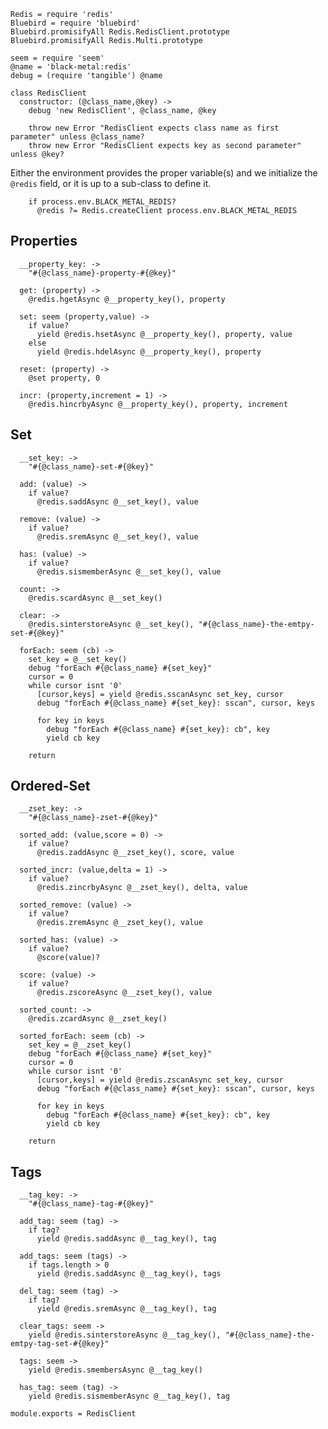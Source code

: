     Redis = require 'redis'
    Bluebird = require 'bluebird'
    Bluebird.promisifyAll Redis.RedisClient.prototype
    Bluebird.promisifyAll Redis.Multi.prototype

    seem = require 'seem'
    @name = 'black-metal:redis'
    debug = (require 'tangible') @name

    class RedisClient
      constructor: (@class_name,@key) ->
        debug 'new RedisClient', @class_name, @key

        throw new Error "RedisClient expects class name as first parameter" unless @class_name?
        throw new Error "RedisClient expects key as second parameter" unless @key?

Either the environment provides the proper variable(s) and we initialize the `@redis` field,
or it is up to a sub-class to define it.

        if process.env.BLACK_METAL_REDIS?
          @redis ?= Redis.createClient process.env.BLACK_METAL_REDIS

Properties
----------

      __property_key: ->
        "#{@class_name}-property-#{@key}"

      get: (property) ->
        @redis.hgetAsync @__property_key(), property

      set: seem (property,value) ->
        if value?
          yield @redis.hsetAsync @__property_key(), property, value
        else
          yield @redis.hdelAsync @__property_key(), property

      reset: (property) ->
        @set property, 0

      incr: (property,increment = 1) ->
        @redis.hincrbyAsync @__property_key(), property, increment

Set
---

      __set_key: ->
        "#{@class_name}-set-#{@key}"

      add: (value) ->
        if value?
          @redis.saddAsync @__set_key(), value

      remove: (value) ->
        if value?
          @redis.sremAsync @__set_key(), value

      has: (value) ->
        if value?
          @redis.sismemberAsync @__set_key(), value

      count: ->
        @redis.scardAsync @__set_key()

      clear: ->
        @redis.sinterstoreAsync @__set_key(), "#{@class_name}-the-emtpy-set-#{@key}"

      forEach: seem (cb) ->
        set_key = @__set_key()
        debug "forEach #{@class_name} #{set_key}"
        cursor = 0
        while cursor isnt '0'
          [cursor,keys] = yield @redis.sscanAsync set_key, cursor
          debug "forEach #{@class_name} #{set_key}: sscan", cursor, keys

          for key in keys
            debug "forEach #{@class_name} #{set_key}: cb", key
            yield cb key

        return

Ordered-Set
---

      __zset_key: ->
        "#{@class_name}-zset-#{@key}"

      sorted_add: (value,score = 0) ->
        if value?
          @redis.zaddAsync @__zset_key(), score, value

      sorted_incr: (value,delta = 1) ->
        if value?
          @redis.zincrbyAsync @__zset_key(), delta, value

      sorted_remove: (value) ->
        if value?
          @redis.zremAsync @__zset_key(), value

      sorted_has: (value) ->
        if value?
          @score(value)?

      score: (value) ->
        if value?
          @redis.zscoreAsync @__zset_key(), value

      sorted_count: ->
        @redis.zcardAsync @__zset_key()

      sorted_forEach: seem (cb) ->
        set_key = @__zset_key()
        debug "forEach #{@class_name} #{set_key}"
        cursor = 0
        while cursor isnt '0'
          [cursor,keys] = yield @redis.zscanAsync set_key, cursor
          debug "forEach #{@class_name} #{set_key}: sscan", cursor, keys

          for key in keys
            debug "forEach #{@class_name} #{set_key}: cb", key
            yield cb key

        return

Tags
----

      __tag_key: ->
        "#{@class_name}-tag-#{@key}"

      add_tag: seem (tag) ->
        if tag?
          yield @redis.saddAsync @__tag_key(), tag

      add_tags: seem (tags) ->
        if tags.length > 0
          yield @redis.saddAsync @__tag_key(), tags

      del_tag: seem (tag) ->
        if tag?
          yield @redis.sremAsync @__tag_key(), tag

      clear_tags: seem ->
        yield @redis.sinterstoreAsync @__tag_key(), "#{@class_name}-the-emtpy-tag-set-#{@key}"

      tags: seem ->
        yield @redis.smembersAsync @__tag_key()

      has_tag: seem (tag) ->
        yield @redis.sismemberAsync @__tag_key(), tag

    module.exports = RedisClient
